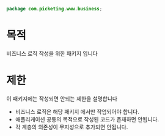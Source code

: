 ```java
package com.picketing.www.business;
```

# 목적
비즈니스 로직 작성을 위한 패키지 입니다

# 제한
이 패키지에는 작성되면 안되는 제한을 설명합니다
* 비즈니스 로직은 해당 패키지 에서만 작업되어야 합니다.
* 애플리케이션 공통의 목적으로 작성된 코드가 존재하면 안됩니다.
* 각 계층의 의존성이 무지성으로 추가되면 안됩니다.
